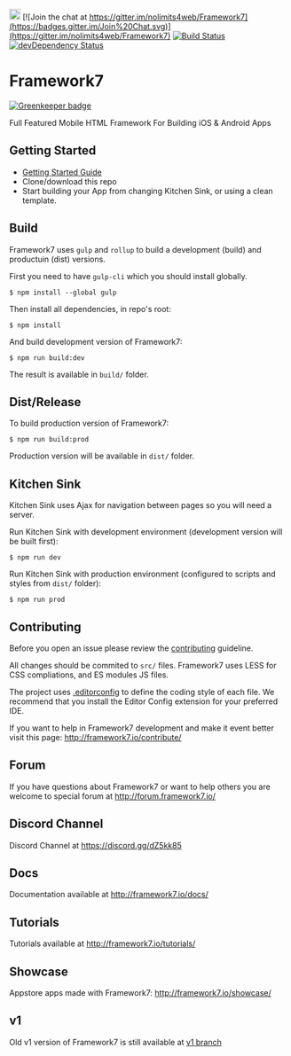 <a href="https://www.patreon.com/vladimirkharlampidi"><img src="https://cdn.framework7.io/i/support-badge.png" height="20"></a>
[![Join the chat at https://gitter.im/nolimits4web/Framework7](https://badges.gitter.im/Join%20Chat.svg)](https://gitter.im/nolimits4web/Framework7)
[![Build Status](https://travis-ci.org/framework7io/framework7.svg?branch=master)](https://travis-ci.org/framework7io/framework7)
[![devDependency Status](https://david-dm.org/framework7io/framework7/dev-status.svg)](https://david-dm.org/framework7io/framework7#info=devDependencies)

# Framework7

[![Greenkeeper badge](https://badges.greenkeeper.io/framework7io/Framework7.svg)](https://greenkeeper.io/)

Full Featured Mobile HTML Framework For Building iOS & Android Apps

## Getting Started
  * [Getting Started Guide](https://framework7.io/docs/introduction.html)
  * Clone/download this repo
  * Start building your App from changing Kitchen Sink, or using a clean template.

## Build

Framework7 uses `gulp` and `rollup` to build a development (build) and productuin (dist) versions.

First you need to have `gulp-cli` which you should install globally.

```
$ npm install --global gulp
```

Then install all dependencies, in repo's root:

```
$ npm install
```

And build development version of Framework7:
```
$ npm run build:dev
```

The result is available in `build/` folder.

## Dist/Release

To build production version of Framework7:

```
$ npm run build:prod
```

Production version will be available in `dist/` folder.

## Kitchen Sink

Kitchen Sink uses Ajax for navigation between pages so you will need a server.

Run Kitchen Sink with development environment (development version will be built first):

```
$ npm run dev
```

Run Kitchen Sink with production environment (configured to scripts and styles from `dist/` folder):

```
$ npm run prod
```

## Contributing

Before you open an issue please review the [contributing](https://github.com/framework7io/framework7/blob/master/CONTRIBUTING.md) guideline.

All changes should be commited to `src/` files. Framework7 uses LESS for CSS compliations, and ES modules JS files.

The project uses [.editorconfig](http://editorconfig.org/) to define the coding style of each file. We recommend that you install the Editor Config extension for your preferred IDE.

If you want to help in Framework7 development and make it event better visit this page: http://framework7.io/contribute/

## Forum

If you have questions about Framework7 or want to help others you are welcome to special forum at http://forum.framework7.io/

## Discord Channel

Discord Channel at https://discord.gg/dZ5kk85

## Docs

Documentation available at http://framework7.io/docs/

## Tutorials

Tutorials available at http://framework7.io/tutorials/

## Showcase

Appstore apps made with Framework7: http://framework7.io/showcase/

## v1

Old v1 version of Framework7 is still available at [v1 branch](https://github.com/framework7io/Framework7/tree/v1)
